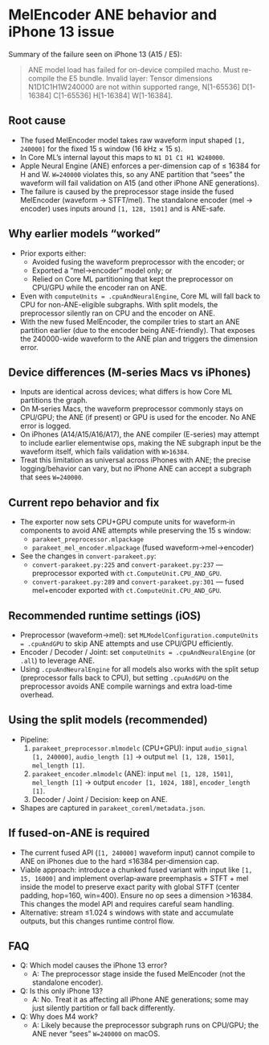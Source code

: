 # MelEncoder ANE behavior and iPhone 13 issue

Summary of the failure seen on iPhone 13 (A15 / E5):

> ANE model load has failed for on-device compiled macho. Must re-compile the E5 bundle. Invalid layer: Tensor dimensions N1D1C1H1W240000 are not within supported range, N[1-65536] D[1-16384] C[1-65536] H[1-16384] W[1-16384].

## Root cause

- The fused MelEncoder model takes raw waveform input shaped `[1, 240000]` for the fixed 15 s window (16 kHz × 15 s).
- In Core ML’s internal layout this maps to `N1 D1 C1 H1 W240000`.
- Apple Neural Engine (ANE) enforces a per-dimension cap of ≤ 16384 for H and W. `W=240000` violates this, so any ANE partition that “sees” the waveform will fail validation on A15 (and other iPhone ANE generations).
- The failure is caused by the preprocessor stage inside the fused MelEncoder (waveform → STFT/mel). The standalone encoder (mel → encoder) uses inputs around `[1, 128, 1501]` and is ANE-safe.

## Why earlier models “worked”

- Prior exports either:
  - Avoided fusing the waveform preprocessor with the encoder; or
  - Exported a “mel→encoder” model only; or
  - Relied on Core ML partitioning that kept the preprocessor on CPU/GPU while the encoder ran on ANE.
- Even with `computeUnits = .cpuAndNeuralEngine`, Core ML will fall back to CPU for non-ANE-eligible subgraphs. With split models, the preprocessor silently ran on CPU and the encoder on ANE.
- With the new fused MelEncoder, the compiler tries to start an ANE partition earlier (due to the encoder being ANE-friendly). That exposes the 240000-wide waveform to the ANE plan and triggers the dimension error.

## Device differences (M‑series Macs vs iPhones)

- Inputs are identical across devices; what differs is how Core ML partitions the graph.
- On M‑series Macs, the waveform preprocessor commonly stays on CPU/GPU; the ANE (if present) or GPU is used for the encoder. No ANE error is logged.
- On iPhones (A14/A15/A16/A17), the ANE compiler (E-series) may attempt to include earlier elementwise ops, making the NE subgraph input be the waveform itself, which fails validation with `W>16384`.
- Treat this limitation as universal across iPhones with ANE; the precise logging/behavior can vary, but no iPhone ANE can accept a subgraph that sees `W=240000`.

## Current repo behavior and fix

- The exporter now sets CPU+GPU compute units for waveform‑in components to avoid ANE attempts while preserving the 15 s window:
  - `parakeet_preprocessor.mlpackage`
  - `parakeet_mel_encoder.mlpackage` (fused waveform→mel→encoder)
- See the changes in `convert-parakeet.py`:
  - `convert-parakeet.py:225` and `convert-parakeet.py:237` — preprocessor exported with `ct.ComputeUnit.CPU_AND_GPU`.
  - `convert-parakeet.py:289` and `convert-parakeet.py:301` — fused mel+encoder exported with `ct.ComputeUnit.CPU_AND_GPU`.

## Recommended runtime settings (iOS)

- Preprocessor (waveform→mel): set `MLModelConfiguration.computeUnits = .cpuAndGPU` to skip ANE attempts and use CPU/GPU efficiently.
- Encoder / Decoder / Joint: set `computeUnits = .cpuAndNeuralEngine` (or `.all`) to leverage ANE.
- Using `.cpuAndNeuralEngine` for all models also works with the split setup (preprocessor falls back to CPU), but setting `.cpuAndGPU` on the preprocessor avoids ANE compile warnings and extra load-time overhead.

## Using the split models (recommended)

- Pipeline:
  1. `parakeet_preprocessor.mlmodelc` (CPU+GPU): input `audio_signal [1, 240000]`, `audio_length [1]` → output `mel [1, 128, 1501]`, `mel_length [1]`.
  2. `parakeet_encoder.mlmodelc` (ANE): input `mel [1, 128, 1501]`, `mel_length [1]` → output `encoder [1, 1024, 188]`, `encoder_length [1]`.
  3. Decoder / Joint / Decision: keep on ANE.
- Shapes are captured in `parakeet_coreml/metadata.json`.

## If fused‑on‑ANE is required

- The current fused API (`[1, 240000]` waveform input) cannot compile to ANE on iPhones due to the hard ≤16384 per‑dimension cap.
- Viable approach: introduce a chunked fused variant with input like `[1, 15, 16000]` and implement overlap‑aware preemphasis + STFT + mel inside the model to preserve exact parity with global STFT (center padding, hop=160, win=400). Ensure no op sees a dimension >16384. This changes the model API and requires careful seam handling.
- Alternative: stream ≤1.024 s windows with state and accumulate outputs, but this changes runtime control flow.

## FAQ

- Q: Which model causes the iPhone 13 error?
  - A: The preprocessor stage inside the fused MelEncoder (not the standalone encoder).
- Q: Is this only iPhone 13?
  - A: No. Treat it as affecting all iPhone ANE generations; some may just silently partition or fall back differently.
- Q: Why does M4 work?
  - A: Likely because the preprocessor subgraph runs on CPU/GPU; the ANE never “sees” `W=240000` on macOS.

